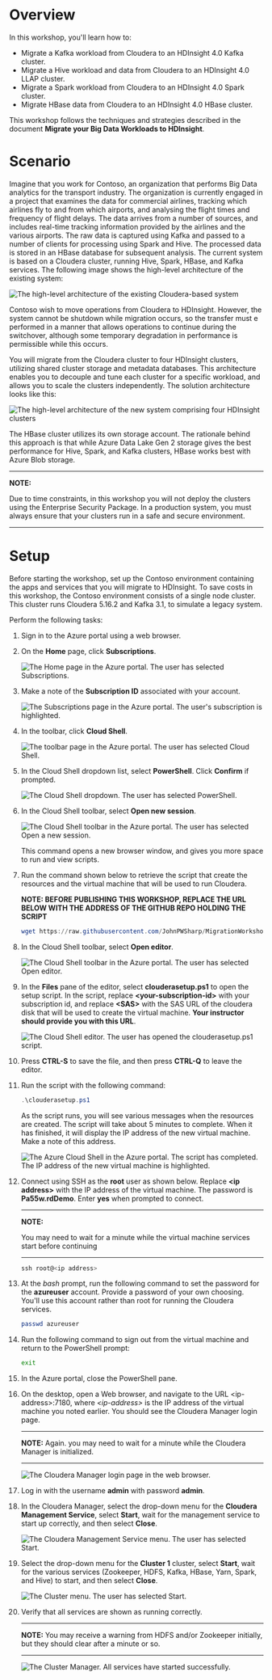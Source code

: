 # Overview

In this workshop, you'll learn how to:

- Migrate a Kafka workload from Cloudera to an HDInsight 4.0 Kafka cluster.
- Migrate a Hive workload and data from Cloudera to an HDInsight 4.0 LLAP cluster.
- Migrate a Spark workload from Cloudera to an HDInsight 4.0 Spark cluster.
- Migrate HBase data from Cloudera to an HDInsight 4.0 HBase cluster.

This workshop follows the techniques and strategies described in the document **Migrate your Big Data Workloads to HDInsight**.

# Scenario

Imagine that you work for Contoso, an organization that performs Big Data analytics for the transport industry. The organization is currently engaged in a project that examines the data for commercial airlines, tracking which airlines fly to and from which airports, and analysing the flight times and frequency of flight delays. The data arrives from a number of sources, and includes real-time tracking information provided by the airlines and the various airports. The raw data is captured using Kafka and passed to a number of clients for processing using Spark and Hive. The processed data is stored in an HBase database for subsequent analysis. The current system is based on a Cloudera cluster, running  Hive, Spark, HBase, and Kafka services. The following image shows the high-level architecture of the existing system:

![The high-level architecture of the existing Cloudera-based system](../Images/0-ClouderaSystem.png)

Contoso wish to move operations from Cloudera to HDInsight. However, the system cannot be shutdown while migration occurs, so the transfer must e performed in a manner that allows operations to continue during the switchover, although some temporary degradation in performance is permissible while this occurs.

You will migrate from the Cloudera cluster to four HDInsight clusters, utilizing shared cluster storage and metadata databases. This architecture enables you to decouple and tune each cluster for a specific workload, and allows you to scale the clusters independently. The solution architecture looks like this:

![The high-level architecture of the new system comprising four HDInsight clusters](../Images/0-HDInsightSystem.png)

The HBase cluster utilizes its own storage account. The rationale behind this approach is that while Azure Data Lake Gen 2 storage gives the best performance for Hive, Spark, and Kafka clusters, HBase works best with Azure Blob storage.

---

**NOTE:** 

Due to time constraints, in this workshop you will not deploy the clusters using the Enterprise Security Package. In a production system, you must always ensure that your clusters run in a safe and secure environment.

---

# Setup

Before starting the workshop, set up the Contoso environment containing the apps and services that you will migrate to HDInsight. To save costs in this workshop, the Contoso environment consists of a single node cluster. This cluster runs Cloudera 5.16.2 and Kafka 3.1, to simulate a legacy system.

Perform the following tasks:

1. Sign in to the Azure portal using a web browser.

1. On the **Home** page, click **Subscriptions**.

    ![The **Home** page in the Azure portal. The user has selected **Subscriptions**.](../Images/0-PortalHome.png)

1. Make a note of the **Subscription ID** associated with your account.

    ![The **Subscriptions** page in the Azure portal. The user's subscription is highlighted.](../Images/0-Subscriptions.png)

1. In the toolbar, click **Cloud Shell**.

    ![The toolbar page in the Azure portal. The user has selected **Cloud Shell**.](../Images/0-CloudShell.png)

1. In the Cloud Shell dropdown list, select **PowerShell**. Click **Confirm** if prompted.

    ![The Cloud Shell dropdown. The user has selected **PowerShell**.](../Images/0-PowerShell.png)

1. In the Cloud Shell toolbar, select **Open new session**.

    ![The Cloud Shell toolbar in the Azure portal. The user has selected **Open a new session**.](../Images/0-NewSession.png)

    This command opens a new browser window, and gives you more space to run and view scripts.

1. Run the command shown below to retrieve the script that create the resources and the virtual machine that will be used to run Cloudera.

    **NOTE: BEFORE PUBLISHING THIS WORKSHOP, REPLACE THE URL BELOW WITH THE ADDRESS OF THE GITHUB REPO HOLDING THE SCRIPT**
    ```PowerShell
    wget https://raw.githubusercontent.com/JohnPWSharp/MigrationWorkshop/main/clouderasetup.ps1
    ```

1. In the Cloud Shell toolbar, select **Open editor**.

    ![The Cloud Shell toolbar in the Azure portal. The user has selected **Open editor**.](../Images/0-OpenEditor.png)

1. In the **Files** pane of the editor, select **clouderasetup.ps1** to open the setup script. In the script, replace **\<your-subscription-id\>** with your subscription id, and replace **\<SAS\>** with the SAS URL of the cloudera disk that will be used to create the virtual machine. **Your instructor should provide you with this URL**.


    ![The Cloud Shell editor. The user has opened the **clouderasetup.ps1** script.](../Images/0-EditFile.png)


1. Press **CTRL-S** to save the file, and then press **CTRL-Q** to leave the editor.

1. Run the script with the following command:

    ```PowerShell
    .\clouderasetup.ps1
    ```

    As the script runs, you will see various messages when the resources are created. The script will take about 5 minutes to complete. When it has finished, it will display the IP address of the new virtual machine. Make a note of this address.

    ![The Azure Cloud Shell in the Azure portal. The script has completed. The IP address of the new virtual machine is highlighted.](../Images/0-ScriptCompleted.png)

1. Connect using SSH as the **root** user as shown below. Replace **\<ip address\>** with the IP address of the virtual machine. The password is **Pa55w.rdDemo**. Enter **yes** when prompted to connect.

    ---

    **NOTE:** 
    
    You may need to wait for a minute while the virtual machine services start before continuing

    ---

    ```PowerShell
    ssh root@<ip address>
    ```

1. At the *bash* prompt, run the following command to set the password for the **azureuser** account. Provide a password of your own choosing. You'll use this account rather than root for running the Cloudera services.

    ```bash
    passwd azureuser
    ```

1. Run the following command to sign out from the virtual machine and return to the PowerShell prompt:

    ```bash
    exit
    ```


1. In the Azure portal, close the PowerShell pane.

1. On the desktop, open a Web browser, and navigate to the URL \<ip-address\>:7180, where *\<ip-address\>* is the IP address of the virtual machine you noted earlier. You should see the Cloudera Manager login page.

    ---

    **NOTE:** 
    Again. you may need to wait for a minute while the Cloudera Manager is initialized.
    
    ---
    
    ![The Cloudera Manager login page in the web browser.](../Images/0-Cloudera-Login.png)

1. Log in with the username **admin** with password **admin**.

2. In the Cloudera Manager, select the drop-down menu for the **Cloudera Management Service**, select **Start**, wait for the management service to start up correctly, and then select **Close**.

    ![The Cloudera Management Service menu. The user has selected **Start**.](../Images/0-Start-Cloudera-Manager.png)

3. Select the drop-down menu for the **Cluster 1** cluster, select **Start**, wait for the various services (Zookeeper, HDFS, Kafka, HBase, Yarn, Spark, and Hive) to start, and then select **Close**.

    ![The Cluster menu. The user has selected **Start**.](../Images/0-Start-Cloudera-Services.png)

4. Verify that all services are shown as running correctly.

    ---

    **NOTE:** 
    You may receive a warning from HDFS and/or Zookeeper initially, but they should clear after a minute or so.

    ---

    ![The Cluster Manager. All services have started successfully.](../Images/0-Cloudera-Services-Running.png)
